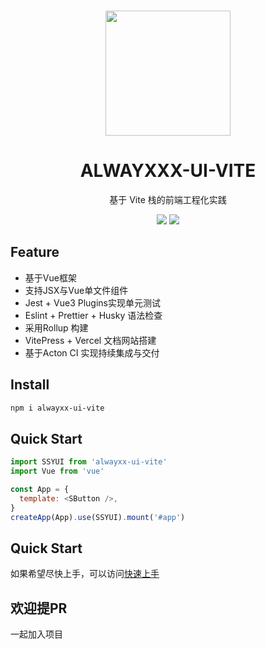 <br/>
<p align="center">
<img src="https://github.com/alwayXXX/Component-Library/tree/master/assets/logo.png" style="width: 200px">
</p>

<h1 align="center">ALWAYXXX-UI-VITE</h1>
<p align="center">
  基于 Vite 栈的前端工程化实践
</p>

<p align="center">
<a>
<img src="https://img.shields.io/github/license/alwayXXX/Component-Library?color=blue">
</a>
<a href="https://codecov.io/github/alwayXXX/Component-Library" >
 <img src="https://codecov.io/github/alwayXXX/Component-Library/graph/badge.svg?token=PLBOCCQEYX"/>
 </a>
</p>

## Feature
- 基于Vue框架
- 支持JSX与Vue单文件组件
- Jest + Vue3 Plugins实现单元测试
- Eslint + Prettier + Husky 语法检查
- 采用Rollup 构建
- VitePress + Vercel 文档网站搭建
- 基于Acton CI 实现持续集成与交付

## Install
```bash
npm i alwayxx-ui-vite
```

## Quick Start
```js
import SSYUI from 'alwayxx-ui-vite'
import Vue from 'vue'

const App = {
  template: <SButton />,
}
createApp(App).use(SSYUI).mount('#app')
```

## Quick Start
如果希望尽快上手，可以访问[快速上手](https://component-library-h8nqx5edq-alwayxxs-projects.vercel.app/)

## 欢迎提PR
一起加入项目
